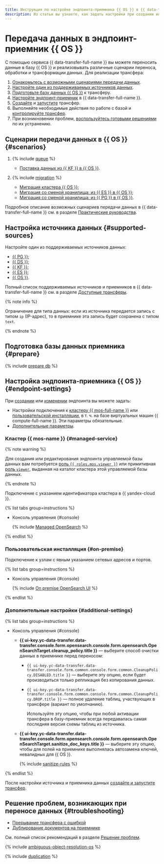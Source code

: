 ```yaml
---
title: Инструкция по настройке эндпоинта-приемника {{ OS }} в {{ data-transfer-full-name }}
description: Из статьи вы узнаете, как задать настройки при создании или изменении эндпоинта-приемника {{ OS }} в {{ data-transfer-full-name }}.
---
```

# Передача данных в эндпоинт-приемник {{ OS }}

С помощью сервиса {{ data-transfer-full-name }} вы можете переносить данные в базу {{ OS }} и реализовывать различные сценарии переноса, обработки и трансформации данных. Для реализации трансфера:

1. [Ознакомьтесь с возможными сценариями передачи данных](#scenarios).
1. [Настройте один из поддерживаемых источников данных](#supported-sources).
1. [Подготовьте базу данных {{ OS }}](#prepare) к трансферу.
1. [Настройте эндпоинт-приемник](#endpoint-settings) в {{ data-transfer-full-name }}.
1. [Создайте](../../transfer.md#create) и [запустите](../../transfer.md#activate) трансфер.
1. Выполняйте необходимые действия по работе с базой и [контролируйте трансфер](../../monitoring.md).
1. При возникновении проблем, [воспользуйтесь готовыми решениями](#troubleshooting) по их устранению.

## Сценарии передачи данных в {{ OS }} {#scenarios}

1. {% include [queue](../../../../_includes/data-transfer/scenario-captions/queue.md) %}
   
   * [Поставка данных из {{ KF }} в {{ OS }}](../../../tutorials/mkf-to-mos.md).

1. {% include [migration](../../../../_includes/data-transfer/scenario-captions/migration.md) %}
    * [Миграция кластера {{ OS }}](../../../tutorials/os-to-mos.md);
    * [Миграция со сменой хранилища: из {{ ES }} в {{ OS }}](../../../tutorials/mes-to-mos.md);
    * [Миграция со сменой хранилища: из {{ PG }} в {{ OS }}](../../../tutorials/postgresql-to-opensearch.md).

Подробное описание возможных сценариев передачи данных в {{ data-transfer-full-name }} см. в разделе [Практические руководства](../../../tutorials/index.md).

## Настройка источника данных {#supported-sources}

Настройте один из поддерживаемых источников данных:

* [{{ PG }}](../source/postgresql.md);
* [{{ DS }}](../source/data-streams.md);
* [{{ KF }}](../source/kafka.md);
* [{{ ES }}](../source/elasticsearch.md);
* [{{ OS }}](../source/opensearch.md).

Полный список поддерживаемых источников и приемников в {{ data-transfer-full-name }} см. в разделе [Доступные трансферы](../../../transfer-matrix.md).

{% note info %}

Ограничение для типа данных: если из источника передается запись с типом `ip` (IP-адрес), то в приемнике эта запись будет сохранена с типом `text`.

{% endnote %}

## Подготовка базы данных приемника {#prepare}

{% include [prepare db](../../../../_includes/data-transfer/endpoints/targets/opensearch-prepare.md) %}

## Настройка эндпоинта-приемника {{ OS }} {#endpoint-settings}

При [создании](../index.md#create) или [изменении](../index.md#update) эндпоинта вы можете задать:

* Настройки подключения к [кластеру {{ mos-full-name }}](#managed-service) или [пользовательской инсталляции](#on-premise), в т. ч. на базе виртуальных машин {{ compute-full-name }}. Эти параметры обязательные.
* [Дополнительные параметры](#additional-settings).


### Кластер {{ mos-name }} {#managed-service}


{% note warning %}

Для создания или редактирования эндпоинта управляемой базы данных вам потребуется [роль `{{ roles.mos.viewer }}`](../../../../managed-opensearch/security/index.md#mos-viewer) или примитивная [роль `viewer`](../../../../iam/roles-reference.md#viewer), выданная на каталог кластера этой управляемой базы данных.

{% endnote %}


Подключение с указанием идентификатора кластера в {{ yandex-cloud }}.

{% list tabs group=instructions %}

- Консоль управления {#console}

    {% include [Managed OpenSearch](../../../../_includes/data-transfer/necessary-settings/ui/managed-opensearch.md) %}

{% endlist %}


### Пользовательская инсталляция {#on-premise}

Подключение к узлам с явным указанием сетевых адресов и портов.

{% list tabs group=instructions %}

- Консоль управления {#console}

    {% include [On premise OpenSearch UI](../../../../_includes/data-transfer/necessary-settings/ui/on-premise-opensearch.md) %}

{% endlist %}

### Дополнительные настройки {#additional-settings}

{% list tabs group=instructions %}

- Консоль управления {#console}

    * **{{ ui-key.yc-data-transfer.data-transfer.console.form.opensearch.console.form.opensearch.OpenSearchTarget.cleanup_policy.title }}** — выберите способ очистки данных в приемнике перед переносом:

        * `{{ ui-key.yc-data-transfer.data-transfer.console.form.common.console.form.common.CleanupPolicy.DISABLED.title }}` — выберите эту опцию, если будет производиться только репликация без копирования данных.

        * `{{ ui-key.yc-data-transfer.data-transfer.console.form.common.console.form.common.CleanupPolicy.DROP.title }}` — полное удаление таблиц, участвующих в трансфере (вариант по умолчанию).

            Используйте эту опцию, чтобы при любой активации трансфера в базу-приемник всегда передавалась самая последняя версия схемы таблиц из источника.

    * **{{ ui-key.yc-data-transfer.data-transfer.console.form.opensearch.console.form.opensearch.OpenSearchTarget.sanitize_doc_keys.title }}** — выберите эту опцию, чтобы для полей на приемнике выполнялась автозамена ключей, невалидных для {{ OS }}.

        {% include [sanitize-rules](../../../../_includes/data-transfer/necessary-settings/ui/es-os-sanitize-rules.md) %}

{% endlist %}

После настройки источника и приемника данных [создайте и запустите трансфер](../../transfer.md#create).

## Решение проблем, возникающих при переносе данных {#troubleshooting}

* [Прерывание трансфера с ошибкой](#ambiguous-resolution-es)
* [Дублирование документов на приемнике](#duplication)

См. полный список рекомендаций в разделе [Решение проблем](../../../troubleshooting/index.md).

{% include [ambiguous-object-resolution-os](../../../../_includes/data-transfer/troubles/elastic-opensearch/ambiguous-object-resolution-os.md) %}

{% include [duplication](../../../../_includes/data-transfer/troubles/elastic-opensearch/duplication.md) %}


